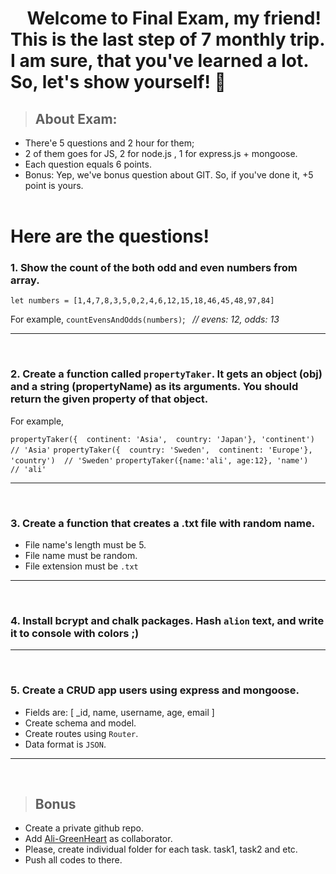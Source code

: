 #  &nbsp;&nbsp;&nbsp;  Welcome to Final Exam, my friend! This is the last step of 7 monthly trip. I am sure, that you've learned a lot. So, let's show yourself! 💪  

>## About Exam:
* There'e 5 questions and 2 hour for them;
* 2 of them goes for JS, 2 for node.js , 1 for express.js + mongoose.
* Each question equals 6 points. 
* Bonus: Yep, we've bonus question about GIT. So, if you've done it, +5 point is yours. <br/> <br/> 

# Here are the questions!

### 1. Show the count of the both odd and even numbers from array. 
`let numbers = [1,4,7,8,3,5,0,2,4,6,12,15,18,46,45,48,97,84]`

For example, `countEvensAndOdds(numbers)`; &nbsp; _// evens: 12, odds: 13_

<hr/>
<br/>

### 2. Create a function called `propertyTaker`. It gets an object (obj) and a string (propertyName) as its arguments. You should return the given property of that object. 
For example,

`propertyTaker({  continent: 'Asia',  country: 'Japan'}, 'continent') // 'Asia'`
`propertyTaker({  country: 'Sweden',  continent: 'Europe'}, 'country')  // 'Sweden'`
`propertyTaker({name:'ali', age:12}, 'name')  // 'ali'`
<hr/>
<br/>


### 3. Create a function that creates a .txt file with random name. 
* File name's length must be 5. 
* File name must be random. 
* File extension must be `.txt`

<hr/>
<br/>

### 4. Install bcrypt and chalk packages. Hash `alion` text, and write it to console with colors ;)


<hr/>
<br/>

### 5. Create a CRUD app users using express and mongoose. 
* Fields are: [ _id, name, username, age, email ]
* Create schema and model. 
* Create routes using `Router`. 
* Data format is `JSON`. 

<hr/>
<br/>

> ## Bonus
* Create a private github repo. 
* Add [Ali-GreenHeart](https://github.com/Ali-GreenHeart) as collaborator. 
* Please, create individual folder for each task. task1, task2 and etc.
* Push all codes to there.
